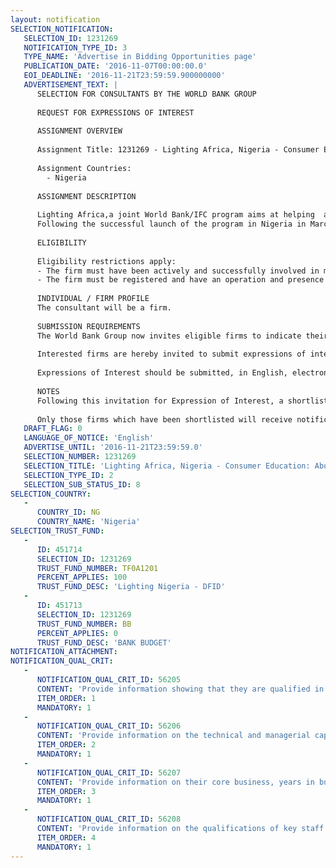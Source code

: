```yaml
---
layout: notification
SELECTION_NOTIFICATION: 
   SELECTION_ID: 1231269
   NOTIFICATION_TYPE_ID: 3
   TYPE_NAME: 'Advertise in Bidding Opportunities page'
   PUBLICATION_DATE: '2016-11-07T00:00:00.0'
   EOI_DEADLINE: '2016-11-21T23:59:59.900000000'
   ADVERTISEMENT_TEXT: |
      SELECTION FOR CONSULTANTS BY THE WORLD BANK GROUP
      
      REQUEST FOR EXPRESSIONS OF INTEREST
      
      ASSIGNMENT OVERVIEW
      
      Assignment Title: 1231269 - Lighting Africa, Nigeria - Consumer Education: Above the Line Phase 2
      
      Assignment Countries:
        - Nigeria
      
      ASSIGNMENT DESCRIPTION
      
      Lighting Africa,a joint World Bank/IFC program aims at helping  address the lighting needs of consumers who rely predominantly on fuel-based kerosene lamps and candles by enabling them gain access to non-fossil fuel-based, low-cost, high-quality, safe, and reliable lighting products. 
      Following the successful launch of the program in Nigeria in March, 2015, a pan-Nigeria consumer education campaign commenced with the objective of increasing awareness and adoption of solar lighting products in Nigeria. An assessment of the impact of the consumer education campaign revealed a growing awareness of solar lighting products. The Lighting Africa, Nigeria Program is now seeking a marketing communications firm to conduct a one-year high-impact Above-The-Line (ATL)consumer education campaign that builds on the Phase 1 campaign to accelerate behavior change and drive rapid sales of quality verified solar lighting products. The scope of work will include the design, implementation, monitoring and evaluation of the entire campaign. 
      
      ELIGIBILITY
      
      Eligibility restrictions apply:
      - The firm must have been actively and successfully involved in marketing communications for at least 5 years in Nigeria.
      - The firm must be registered and have an operation and presence in Nigeria.
      
      INDIVIDUAL / FIRM PROFILE
      The consultant will be a firm. 
      
      SUBMISSION REQUIREMENTS
      The World Bank Group now invites eligible firms to indicate their interest in providing the services.  Interested firms must provide information indicating that they are qualified to perform the services (brochures, description of similar assignments, experience in similar conditions, availability of appropriate skills among staff, etc. for firms; CV and cover letter for individuals).  Please note that the total size of all attachments should be less than 5MB.  Consultants may associate to enhance their qualifications.
      
      Interested firms are hereby invited to submit expressions of interest.
      
      Expressions of Interest should be submitted, in English, electronically through World Bank Group eConsultant2 (https://wbgeconsult2.worldbank.org/wbgec/index.html)
      
      NOTES
      Following this invitation for Expression of Interest, a shortlist of qualified firms will be formally invited to submit proposals. Shortlisting and selection will be subject to the availability of funding.
      
      Only those firms which have been shortlisted will receive notification. No debrief will be provided to firms which have not been shortlisted.
   DRAFT_FLAG: 0
   LANGUAGE_OF_NOTICE: 'English'
   ADVERTISE_UNTIL: '2016-11-21T23:59:59.0'
   SELECTION_NUMBER: 1231269
   SELECTION_TITLE: 'Lighting Africa, Nigeria - Consumer Education: Above the Line Phase 2'
   SELECTION_TYPE_ID: 2
   SELECTION_SUB_STATUS_ID: 8
SELECTION_COUNTRY: 
   - 
      COUNTRY_ID: NG
      COUNTRY_NAME: 'Nigeria'
SELECTION_TRUST_FUND: 
   - 
      ID: 451714
      SELECTION_ID: 1231269
      TRUST_FUND_NUMBER: TF0A1201
      PERCENT_APPLIES: 100
      TRUST_FUND_DESC: 'Lighting Nigeria - DFID'
   - 
      ID: 451713
      SELECTION_ID: 1231269
      TRUST_FUND_NUMBER: BB
      PERCENT_APPLIES: 0
      TRUST_FUND_DESC: 'BANK BUDGET'
NOTIFICATION_ATTACHMENT: 
NOTIFICATION_QUAL_CRIT: 
   - 
      NOTIFICATION_QUAL_CRIT_ID: 56205
      CONTENT: 'Provide information showing that they are qualified in the field of the assignment and demonstrate their expertise and experience in regards to proven and successful consumer education, social marketing or brand campaigns that they have conceived specifically targeting rural markets in Nigeria.'
      ITEM_ORDER: 1
      MANDATORY: 1
   - 
      NOTIFICATION_QUAL_CRIT_ID: 56206
      CONTENT: 'Provide information on the technical and managerial capabilities of the firm with specific focus on the direct nature of operations in Nigeria and the profile of the organization.'
      ITEM_ORDER: 2
      MANDATORY: 1
   - 
      NOTIFICATION_QUAL_CRIT_ID: 56207
      CONTENT: 'Provide information on their core business, years in business and demonstrate knowledge of the Nigerian market.'
      ITEM_ORDER: 3
      MANDATORY: 1
   - 
      NOTIFICATION_QUAL_CRIT_ID: 56208
      CONTENT: 'Provide information on the qualifications of key staff who would be involved in this assignment.'
      ITEM_ORDER: 4
      MANDATORY: 1
---
```

